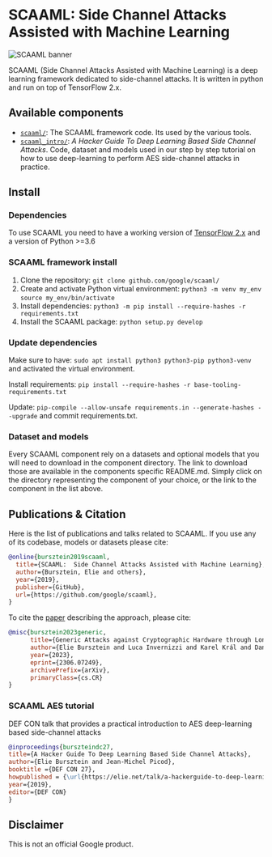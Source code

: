 # SCAAML: Side Channel Attacks Assisted with Machine Learning
![SCAAML banner](https://storage.googleapis.com/scaaml-public/visuals/scaaml-banner.png)

SCAAML (Side Channel Attacks Assisted with Machine Learning) is a deep learning framework dedicated to side-channel attacks.
It is written in python and run on top of TensorFlow 2.x.

## Available components

- [`scaaml/`](https://github.com/google/scaaml/tree/master/scaaml/): The SCAAML framework code. Its used by the various tools.
- [`scaaml_intro/`](https://github.com/google/scaaml/tree/master/scaaml_intro): *A Hacker Guide To Deep Learning Based Side Channel Attacks*.
  Code, dataset and models used in our step by step tutorial on how to use deep-learning to perform AES side-channel attacks in practice.

## Install

### Dependencies

To use SCAAML you need to have a working version of [TensorFlow 2.x](https://www.tensorflow.org/install) and a version of Python >=3.6


### SCAAML framework install

1. Clone the repository: `git clone github.com/google/scaaml/`
2. Create and activate Python virtual environment:
      `python3 -m venv my_env`
      `source my_env/bin/activate`
3. Install dependencies: `python3 -m pip install --require-hashes -r requirements.txt`
4. Install the SCAAML package: `python setup.py develop`

### Update dependencies

Make sure to have: `sudo apt install python3 python3-pip python3-venv` and
activated the virtual environment.

Install requirements: `pip install --require-hashes -r base-tooling-requirements.txt`

Update: `pip-compile --allow-unsafe requirements.in --generate-hashes --upgrade` and commit requirements.txt.

### Dataset and models

Every SCAAML component rely on a datasets and optional models that you will need to download in the component directory. The link to download those are available in the components specific README.md. Simply click on the directory representing the component of your choice, or the link to the component in the list above.

## Publications & Citation

Here is the list of publications and talks related to SCAAML. If you use any of
its codebase, models or datasets please cite:

```bibtex
@online{bursztein2019scaaml,
  title={SCAAML:  Side Channel Attacks Assisted with Machine Learning},
  author={Bursztein, Elie and others},
  year={2019},
  publisher={GitHub},
  url={https://github.com/google/scaaml},
}
```

To cite the [paper](https://arxiv.org/abs/2306.07249) describing the approach, please cite:
```bibtex
@misc{bursztein2023generic,
      title={Generic Attacks against Cryptographic Hardware through Long-Range Deep Learning}, 
      author={Elie Bursztein and Luca Invernizzi and Karel Král and Daniel Moghimi and Jean-Michel Picod and Marina Zhang},
      year={2023},
      eprint={2306.07249},
      archivePrefix={arXiv},
      primaryClass={cs.CR}
}
```

### SCAAML AES tutorial

DEF CON talk that provides a practical introduction to AES deep-learning based side-channel attacks

```bibtex
@inproceedings{burszteindc27,
title={A Hacker Guide To Deep Learning Based Side Channel Attacks},
author={Elie Bursztein and Jean-Michel Picod},
booktitle ={DEF CON 27},
howpublished = {\url{https://elie.net/talk/a-hackerguide-to-deep-learning-based-side-channel-attacks/}}
year={2019},
editor={DEF CON}
}
```

## Disclaimer

This is not an official Google product.
